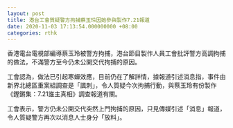 ```yaml
---
layout: post
title: 港台工會質疑警方拘捕蔡玉玲因她參與製作7.21報道
date: 2020-11-03 17:13:54.000000000 +08:00
categories: rthk
---
```


香港電台電視部編導蔡玉玲被警方拘捕，港台節目製作人員工會批評警方高調拘捕的做法，不滿警方至今仍未公開交代拘捕的原因。

工會認為，做法已引起寒蟬效應，目前仍在了解詳情，據報道引述消息指，事件由新界北總區重案組調查是「諷刺」，令人質疑今次拘捕行動，與蔡玉玲有份製作《鏗鏘集：7.21誰主真相》調查報道有關。

工會表示，警方仍未公開交代突然上門拘捕的原因，只見傳媒引述「消息」報道，令人質疑警方再次以消息人士身分「放料」。
